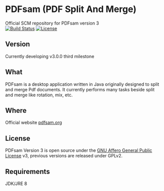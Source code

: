 PDFsam (PDF Split And Merge)
==============================
Official SCM repository for PDFsam version 3    
[![Build Status](https://travis-ci.org/torakiki/pdfsam.png)](https://travis-ci.org/torakiki/pdfsam)
[![License](http://img.shields.io/badge/license-AGPLv3-blue.svg)](http://www.gnu.org/licenses/agpl-3.0.html)

Version
-------------------
Currently developing v3.0.0 third milestone

What
-------------------
PDFsam is a desktop application written in Java originally designed to split and merge Pdf documents. It currently performs many tasks beside split and merge like rotation, mix, etc.

Where
-------------------
Official website [pdfsam.org](http://pdfsam.org/ "PDFsam")

License
-------------------
PDFsam Version 3 is open source under the [GNU Affero General Public License] v3, previous versions are released under GPLv2.

Requirements
-------------------
JDK/JRE 8

  [GNU Affero General Public License]: http://www.gnu.org/licenses/agpl-3.0.html

